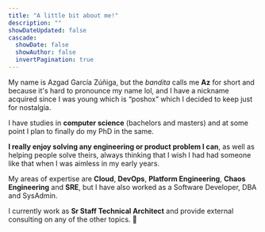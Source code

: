 ```yaml
---
title: "A little bit about me!"
description: ""
showDateUpdated: false
cascade:
  showDate: false
  showAuthor: false
  invertPagination: true
---
```

My name is Azgad García Zúñiga, but the *bandita* calls me **Az** for short and because it's hard to pronounce my name lol, and I have a nickname acquired since I was young which is “poshox” which I decided to keep just for nostalgia.

I have studies in **computer science** (bachelors and masters) and at some point I plan to finally do my PhD in the same.

**I really enjoy solving any engineering or product problem I can**, as well as helping people solve theirs, always thinking that I wish I had had someone like that when I was aimless in my early years.

My areas of expertise are **Cloud**, **DevOps**, **Platform Engineering**, **Chaos Engineering** and **SRE**, but I have also worked as a Software Developer, DBA and SysAdmin.

I currently work as **Sr Staff Technical Architect** and provide external consulting on any of the other topics. :rocket:
